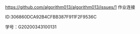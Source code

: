 https://github.com/algorithm013/algorithm013/issues/1   作业连接


ID:306860DCA92B4CFBB387F911F2F9536C

学号：G20200343100131